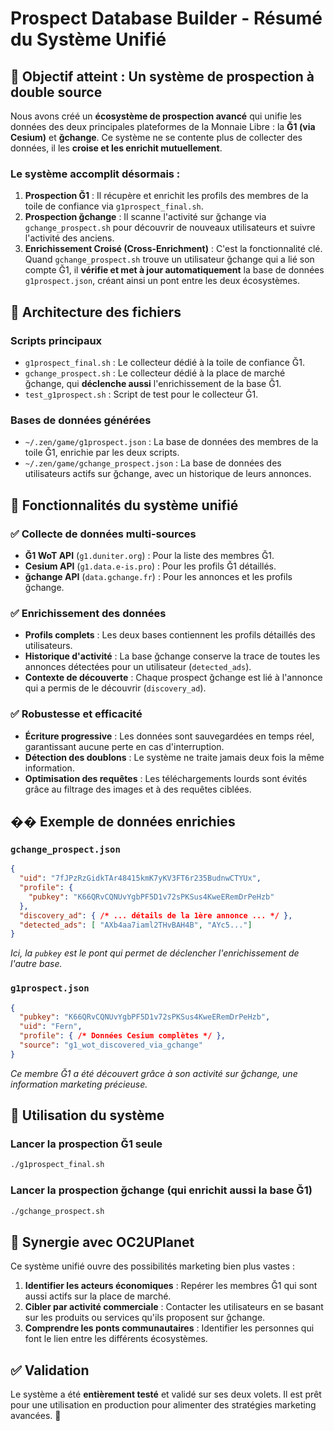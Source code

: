 # Prospect Database Builder - Résumé du Système Unifié

## 🎯 **Objectif atteint : Un système de prospection à double source**

Nous avons créé un **écosystème de prospection avancé** qui unifie les données des deux principales plateformes de la Monnaie Libre : la **Ğ1 (via Cesium)** et **ğchange**. Ce système ne se contente plus de collecter des données, il les **croise et les enrichit mutuellement**.

### **Le système accomplit désormais :**
1.  **Prospection Ğ1** : Il récupère et enrichit les profils des membres de la toile de confiance via `g1prospect_final.sh`.
2.  **Prospection ğchange** : Il scanne l'activité sur ğchange via `gchange_prospect.sh` pour découvrir de nouveaux utilisateurs et suivre l'activité des anciens.
3.  **Enrichissement Croisé (Cross-Enrichment)** : C'est la fonctionnalité clé. Quand `gchange_prospect.sh` trouve un utilisateur ğchange qui a lié son compte Ğ1, il **vérifie et met à jour automatiquement** la base de données `g1prospect.json`, créant ainsi un pont entre les deux écosystèmes.

## 📁 **Architecture des fichiers**

### **Scripts principaux**
-   `g1prospect_final.sh` : Le collecteur dédié à la toile de confiance Ğ1.
-   `gchange_prospect.sh` : Le collecteur dédié à la place de marché ğchange, qui **déclenche aussi** l'enrichissement de la base Ğ1.
-   `test_g1prospect.sh` : Script de test pour le collecteur Ğ1.

### **Bases de données générées**
-   `~/.zen/game/g1prospect.json` : La base de données des membres de la toile Ğ1, enrichie par les deux scripts.
-   `~/.zen/game/gchange_prospect.json` : La base de données des utilisateurs actifs sur ğchange, avec un historique de leurs annonces.

## 🔧 **Fonctionnalités du système unifié**

### ✅ **Collecte de données multi-sources**
-   **Ğ1 WoT API** (`g1.duniter.org`) : Pour la liste des membres Ğ1.
-   **Cesium API** (`g1.data.e-is.pro`) : Pour les profils Ğ1 détaillés.
-   **ğchange API** (`data.gchange.fr`) : Pour les annonces et les profils ğchange.

### ✅ **Enrichissement des données**
-   **Profils complets** : Les deux bases contiennent les profils détaillés des utilisateurs.
-   **Historique d'activité** : La base ğchange conserve la trace de toutes les annonces détectées pour un utilisateur (`detected_ads`).
-   **Contexte de découverte** : Chaque prospect ğchange est lié à l'annonce qui a permis de le découvrir (`discovery_ad`).

### ✅ **Robustesse et efficacité**
-   **Écriture progressive** : Les données sont sauvegardées en temps réel, garantissant aucune perte en cas d'interruption.
-   **Détection des doublons** : Le système ne traite jamais deux fois la même information.
-   **Optimisation des requêtes** : Les téléchargements lourds sont évités grâce au filtrage des images et à des requêtes ciblées.

## �� **Exemple de données enrichies**

### **`gchange_prospect.json`**
```json
{
  "uid": "7fJPzRzGidkTAr48415kmK7yKV3FT6r235BudnwCTYUx",
  "profile": {
    "pubkey": "K66QRvCQNUvYgbPF5D1v72sPKSus4KweERemDrPeHzb" 
  },
  "discovery_ad": { /* ... détails de la 1ère annonce ... */ },
  "detected_ads": [ "AXb4aa7iaml2THvBAH4B", "AYc5..."]
}
```
*Ici, la `pubkey` est le pont qui permet de déclencher l'enrichissement de l'autre base.*

### **`g1prospect.json`**
```json
{
  "pubkey": "K66QRvCQNUvYgbPF5D1v72sPKSus4KweERemDrPeHzb",
  "uid": "Fern",
  "profile": { /* Données Cesium complètes */ },
  "source": "g1_wot_discovered_via_gchange"
}
```
*Ce membre Ğ1 a été découvert grâce à son activité sur ğchange, une information marketing précieuse.*

## 🚀 **Utilisation du système**

### **Lancer la prospection Ğ1 seule**
```bash
./g1prospect_final.sh
```

### **Lancer la prospection ğchange (qui enrichit aussi la base Ğ1)**
```bash
./gchange_prospect.sh
```

## 🔄 **Synergie avec OC2UPlanet**

Ce système unifié ouvre des possibilités marketing bien plus vastes :
1.  **Identifier les acteurs économiques** : Repérer les membres Ğ1 qui sont aussi actifs sur la place de marché.
2.  **Cibler par activité commerciale** : Contacter les utilisateurs en se basant sur les produits ou services qu'ils proposent sur ğchange.
3.  **Comprendre les ponts communautaires** : Identifier les personnes qui font le lien entre les différents écosystèmes.

## ✅ **Validation**

Le système a été **entièrement testé** et validé sur ses deux volets. Il est prêt pour une utilisation en production pour alimenter des stratégies marketing avancées. 🎉 